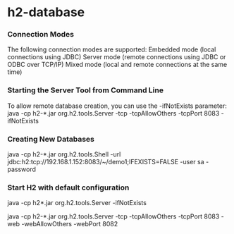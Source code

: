 # h2-database

### Connection Modes
The following connection modes are supported:
Embedded mode (local connections using JDBC)
Server mode (remote connections using JDBC or ODBC over TCP/IP)
Mixed mode (local and remote connections at the same time)


### Starting the Server Tool from Command Line
To allow remote database creation, you can use the -ifNotExists parameter:
java -cp h2-*.jar org.h2.tools.Server -tcp -tcpAllowOthers -tcpPort 8083 -ifNotExists

### Creating New Databases
java -cp h2-*.jar org.h2.tools.Shell -url jdbc:h2:tcp://192.168.1.152:8083/~/demo1;IFEXISTS=FALSE -user sa -password



### Start H2 with default configuration
 java -cp h2*.jar org.h2.tools.Server -ifNotExists


java -cp h2-*.jar org.h2.tools.Server -tcp -tcpAllowOthers -tcpPort 8083 -web -webAllowOthers -webPort 8082

